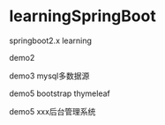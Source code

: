 # learningSpringBoot
springboot2.x learning

demo2 

demo3 mysql多数据源

demo5 bootstrap thymeleaf

demo5 xxx后台管理系统
